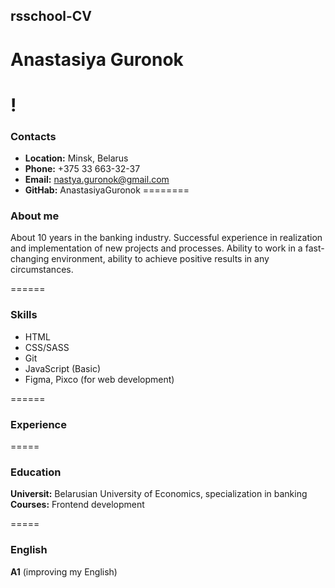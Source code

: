 ## rsschool-CV
# Anastasiya Guronok
! 
=========
### Contacts
* __Location:__ Minsk, Belarus
* __Phone:__ +375 33 663-32-37
* __Email:__ nastya.guronok@gmail.com
* __GitHab:__ AnastasiyaGuronok
========
### About me
 About 10 years in the banking industry. Successful experience in realization and implementation of new projects and processes. Ability to work in a fast-changing environment, ability to achieve positive results in any circumstances.
 
======
### Skills
* HTML
* CSS/SASS
* Git
* JavaScript (Basic)
* Figma, Pixco (for web development)

======
### Experience
=====
### Education
__Universit:__ Belarusian University of Economics, specialization in banking 
__Courses:__ Frontend development

=====
### English 
__A1__ (improving my English)



